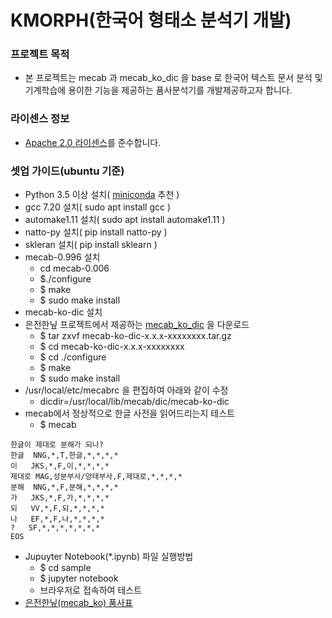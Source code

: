 # KMORPH(한국어 형태소 분석기 개발) #

### 프로젝트 목적 ###
* 본 프로젝트는 mecab 과 mecab_ko_dic 을 base 로 한국어 텍스트 문서 분석 및 기계학습에 용이한 기능을 제공하는 품사분석기를 개발제공하고자 합니다.

### 라이센스 정보 
* [Apache 2.0 라이센스](https://olis.or.kr/license/Detailselect.do?lId=1002)를 준수합니다.

### 셋업 가이드(ubuntu 기준) ###
* Python 3.5 이상 설치( [miniconda](https://conda.io/miniconda.html) 추천 )
* gcc 7.20 설치( sudo apt install gcc )
* automake1.11 설치( sudo apt install automake1.11 )
* natto-py 설치( pip install natto-py )
* skleran 설치( pip install sklearn )
* mecab-0.996 설치
    * cd mecab-0.006
    * $./configure
    * $ make
    * $ sudo make install
* mecab-ko-dic 설치
* 은전한닢 프로젝트에서 제공하는 [mecab_ko_dic](https://bitbucket.org/eunjeon/mecab-ko-dic/downloads/) 을 다운로드
    * $ tar zxvf mecab-ko-dic-x.x.x-xxxxxxxx.tar.gz
    * $ cd mecab-ko-dic-x.x.x-xxxxxxxx
    * $ cd ./configure
    * $ make
    * $ sudo make install
* /usr/local/etc/mecabrc 을 편집하여 아래와 같이 수정
    * dicdir=/usr/local/lib/mecab/dic/mecab-ko-dic
* mecab에서 정상적으로 한글 사전을 읽어드리는지 테스트
    * $ mecab
```
한글이 제대로 분해가 되나?
한글	NNG,*,T,한글,*,*,*,*
이	JKS,*,F,이,*,*,*,*
제대로	MAG,성분부사/양태부사,F,제대로,*,*,*,*
분해	NNG,*,F,분해,*,*,*,*
가	JKS,*,F,가,*,*,*,*
되	VV,*,F,되,*,*,*,*
나	EF,*,F,나,*,*,*,*
?	SF,*,*,*,*,*,*,*
EOS
```
* Jupuyter Notebook(*.ipynb) 파일 실행방법
    * $ cd sample
    * $ jupyter notebook
    * 브라우저로 접속하여 테스트
* [은전한닢(mecab_ko) 품사표](https://docs.google.com/spreadsheets/d/1-9blXKjtjeKZqsf4NzHeYJCrr49-nXeRF6D80udfcwY/edit#gid=589544265)

